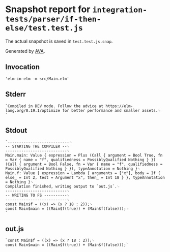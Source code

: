 # Snapshot report for `integration-tests/parser/if-then-else/test.test.js`

The actual snapshot is saved in `test.test.js.snap`.

Generated by [AVA](https://avajs.dev).

## Invocation

    'elm-in-elm -m src/Main.elm'

## Stderr

    `Compiled in DEV mode. Follow the advice at https://elm-lang.org/0.19.1/optimize for better performance and smaller assets.␊
    `

## Stdout

    `---------------------------␊
    -- STARTING THE COMPILER --␊
    ---------------------------␊
    Main.main: Value { expression = Plus (Call { argument = Bool True, fn = Var { name = "f", qualifiedness = PossiblyQualified Nothing } }) (Call { argument = Bool False, fn = Var { name = "f", qualifiedness = PossiblyQualified Nothing } }), typeAnnotation = Nothing }␊
    Main.f: Value { expression = Lambda { arguments = ["x"], body = If { else_ = Int 2, test = Argument "x", then_ = Int 18 } }, typeAnnotation = Nothing }␊
    Compilation finished, writing output to `out.js`.␊
    ---------------------------␊
    -- WRITING TO FS ----------␊
    ---------------------------␊
    const Main$f = ((x) => (x ? 18 : 2));␊
    const Main$main = ((Main$f(true)) + (Main$f(false)));␊
    `

## out.js

    `const Main$f = ((x) => (x ? 18 : 2));␊
    const Main$main = ((Main$f(true)) + (Main$f(false)));`
